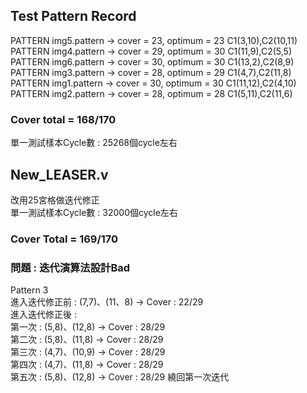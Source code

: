 Test Pattern Record
-
PATTERN img5.pattern -> cover =  23, optimum =  23  C1(3,10),C2(10,11)  
PATTERN img4.pattern -> cover =  29, optimum =  30  C1(11,9),C2(5,5)  
PATTERN img6.pattern -> cover =  30, optimum =  30  C1(13,2),C2(8,9)   
PATTERN img3.pattern -> cover =  28, optimum =  29  C1(4,7),C2(11,8)  
PATTERN img1.pattern -> cover =  30, optimum =  30  C1(11,12),C2(4,10)  
PATTERN img2.pattern -> cover =  28, optimum =  28  C1(5,11),C2(11,6)  

### Cover total = 168/170  
單一測試樣本Cycle數 : 25268個cycle左右

New_LEASER.v  
-
改用25宮格做迭代修正  
單一測試樣本Cycle數 : 32000個cycle左右  

### Cover Total = 169/170  

### 問題 : 迭代演算法設計Bad  
  
  
Pattern 3  
進入迭代修正前 : (7,7)、(11、8) -> Cover : 22/29   
進入迭代修正後 :   
第一次 : (5,8)、(12,8) -> Cover : 28/29  
第二次 : (5,8)、(11,8) -> Cover : 28/29  
第三次 : (4,7)、(10,9) -> Cover : 28/29  
第四次 : (4,7)、(11,8) -> Cover : 28/29  
第五次 : (5,8)、(12,8) -> Cover : 28/29 繞回第一次迭代  
